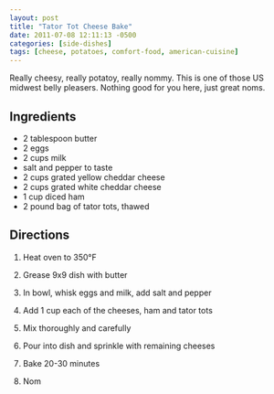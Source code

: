```yaml
---
layout: post
title: "Tator Tot Cheese Bake"
date: 2011-07-08 12:11:13 -0500
categories: [side-dishes]
tags: [cheese, potatoes, comfort-food, american-cuisine]
---
```

Really cheesy, really potatoy, really nommy. This is one of those US
midwest belly pleasers. Nothing good for you here, just great noms.

## Ingredients

* 2 tablespoon butter
* 2 eggs
* 2 cups milk
* salt and pepper to taste
* 2 cups grated yellow cheddar cheese
* 2 cups grated white cheddar cheese
* 1 cup diced ham
* 2 pound bag of tator tots, thawed


## Directions

1.  Heat oven to 350°F

1.  Grease 9x9 dish with butter

1.  In bowl, whisk eggs and milk, add salt and pepper

1.  Add 1 cup each of the cheeses, ham and tator tots

1.  Mix thoroughly and carefully

1.  Pour into dish and sprinkle with remaining cheeses

1.  Bake 20-30 minutes

1.  Nom

